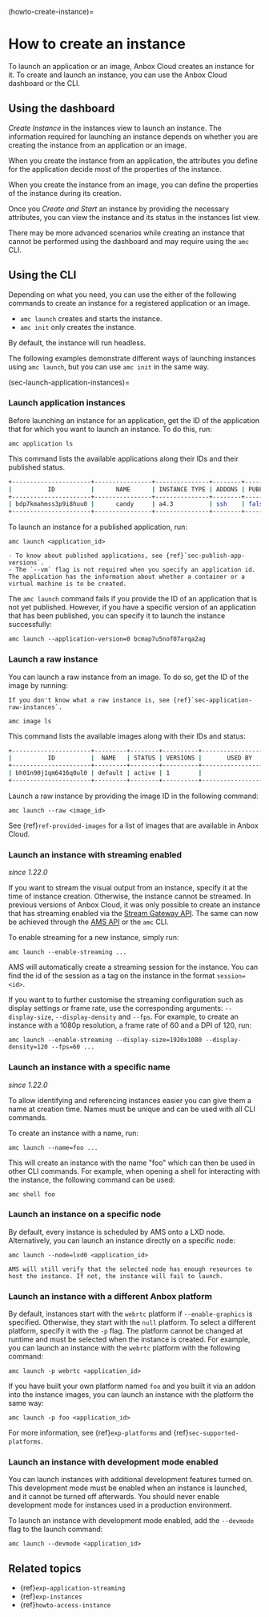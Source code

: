 (howto-create-instance)=
# How to create an instance
To launch an application or an image, Anbox Cloud creates an instance for it. To create and launch an instance, you can use the Anbox Cloud dashboard or the CLI.

## Using the dashboard

*Create Instance* in the instances view to launch an instance. The information required for launching an instance depends on whether you are creating the instance from an application or an image.

When you create the instance from an application, the attributes you define for the application decide most of the properties of the instance.

When you create the instance from an image, you can define the properties of the instance during its creation.

Once you *Create and Start* an instance by providing the necessary attributes, you can view the instance and its status in the instances list view.

There may be more advanced scenarios while creating an instance that cannot be performed using the dashboard and may require using the `amc` CLI.

## Using the CLI

Depending on what you need, you can use the either of the following commands to create an instance for a registered application or an image.

* `amc launch` creates and starts the instance.
* `amc init` only creates the instance.

By default, the instance will run headless.

The following examples demonstrate different ways of launching instances using `amc launch`, but you can use `amc init` in the same way.

(sec-launch-application-instances)=
### Launch application instances

Before launching an instance for an application, get the ID of the application that for which you want to launch an instance. To do this, run:

    amc application ls

This command lists the available applications along their IDs and their published status.

```bash
+----------------------+----------------+---------------+--------+-----------+--------+---------------------+
|          ID          |      NAME      | INSTANCE TYPE | ADDONS | PUBLISHED | STATUS |    LAST UPDATED     |
+----------------------+----------------+---------------+--------+-----------+--------+---------------------+
| bdp7kmahmss3p9i8huu0 |      candy     | a4.3          | ssh    | false     | ready  | 2018-08-14 08:44:41 |
+----------------------+----------------+---------------+--------+-----------+--------+---------------------+
```

To launch an instance for a published application, run:

    amc launch <application_id>

```{tip}
- To know about published applications, see {ref}`sec-publish-app-versions`.
- The `--vm` flag is not required when you specify an application id. The application has the information about whether a container or a virtual machine is to be created.
```

The `amc launch` command fails if you provide the ID of an application that is not yet published. However, if you have a specific version of an application that has been published, you can specify it to launch the instance successfully:

    amc launch --application-version=0 bcmap7u5nof07arqa2ag

### Launch a raw instance

You can launch a raw instance from an image. To do so, get the ID of the image by running:

```{tip}
If you don't know what a raw instance is, see {ref}`sec-application-raw-instances`.
```
    amc image ls

This command lists the available images along with their IDs and status:

```bash
+----------------------+---------+--------+----------+----------------------+
|          ID          |  NAME   | STATUS | VERSIONS |       USED BY        |
+----------------------+---------+--------+----------+----------------------+
| bh01n90j1qm6416q0ul0 | default | active | 1        |                      |
+----------------------+---------+--------+----------+----------------------+
```

Launch a raw instance by providing the image ID in the following command:

    amc launch --raw <image_id>

See {ref}`ref-provided-images` for a list of images that are available in Anbox Cloud.

### Launch an instance with streaming enabled

*since 1.22.0*

If you want to stream the visual output from an instance, specify it at the time of instance creation. Otherwise, the instance cannot be streamed. In previous versions of Anbox Cloud, it was only possible to create an instance that has streaming enabled via the [Stream Gateway API](https://canonical.github.io/anbox-cloud.github.com/latest/anbox-stream-gateway/). The same can now be achieved through the [AMS API](https://canonical.github.io/anbox-cloud.github.com/latest/ams/) or the `amc` CLI.

To enable streaming for a new instance, simply run:

    amc launch --enable-streaming ...

AMS will automatically create a streaming session for the instance. You can find the id of the session as a tag on the instance in the format `session=<id>`.

If you want to to further customise the streaming configuration such as display settings or frame rate, use the corresponding arguments: `--display-size`, `--display-density` and `--fps`. For example, to create an instance with a 1080p resolution, a frame rate of 60 and a DPI of 120, run:

    amc launch --enable-streaming --display-size=1920x1080 --display-density=120 --fps=60 ...

### Launch an instance with a specific name

*since 1.22.0*

To allow identifying and referencing instances easier you can give them a name at creation time. Names must be unique and can be used with all CLI commands.

To create an instance with a name, run:

    amc launch --name=foo ...

This will create an instance with the name "foo" which can then be used in other CLI commands. For example, when opening a shell for interacting with the instance, the following command can be used:

    amc shell foo

### Launch an instance on a specific node

By default, every instance is scheduled by AMS onto a LXD node. Alternatively, you can launch an instance directly on a specific node:

    amc launch --node=lxd0 <application_id>

```{note}
AMS will still verify that the selected node has enough resources to host the instance. If not, the instance will fail to launch.
```

### Launch an instance with a different Anbox platform

By default, instances start with the `webrtc` platform if `--enable-graphics` is specified. Otherwise, they start with the `null` platform. To select a different platform, specify it with the `-p` flag. The platform cannot be changed at runtime and must be selected when the instance is created. For example, you can launch an instance with the `webrtc` platform with the following command:

    amc launch -p webrtc <application_id>

If you have built your own platform named `foo` and you built it via an addon into the instance images, you can launch an instance with the platform the same way:

    amc launch -p foo <application_id>

For more information, see {ref}`exp-platforms` and {ref}`sec-supported-platforms`.

### Launch an instance with development mode enabled

You can launch instances with additional development features turned on. This development mode must be enabled when an instance is launched, and it cannot be turned off afterwards. You should never enable development mode for instances used in a production environment.

To launch an instance with development mode enabled, add the `--devmode` flag to the launch command:

    amc launch --devmode <application_id>

## Related topics

* {ref}`exp-application-streaming`
* {ref}`exp-instances`
* {ref}`howto-access-instance`
